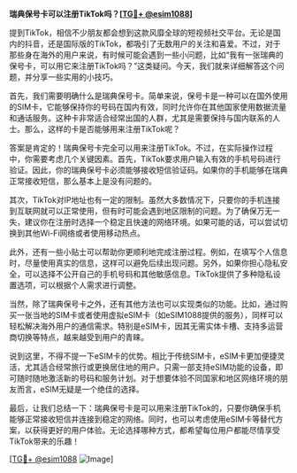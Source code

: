 **瑞典保号卡可以注册TikTok吗？[[TG💪+ @esim1088](https://t.me/s/esim1088)]**

提到TikTok，相信不少朋友都会想到这款风靡全球的短视频社交平台。无论是国内的抖音，还是国际版的TikTok，都吸引了无数用户的关注和喜爱。不过，对于那些身在海外的用户来说，有时候可能会遇到一些小问题，比如“我有一张瑞典的保号卡，可以用它来注册TikTok吗？”这类疑问。今天，我们就来详细解答这个问题，并分享一些实用的小技巧。

首先，我们需要明确什么是瑞典保号卡。简单来说，保号卡是一种可以在国外使用的SIM卡，它能够保持你的号码在国内有效，同时允许你在其他国家使用数据流量和通话服务。这种卡非常适合经常出国的人群，尤其是需要保持与国内联系的人士。那么，这样的卡是否能够用来注册TikTok呢？

答案是肯定的！瑞典保号卡完全可以用来注册TikTok。不过，在实际操作过程中，你需要考虑几个关键因素。首先，TikTok要求用户输入有效的手机号码进行验证。因此，你的瑞典保号卡必须能够接收短信验证码。如果你的手机能够在瑞典正常接收短信，那么基本上是没有问题的。

其次，TikTok对IP地址也有一定的限制。虽然大多数情况下，只要你的手机连接到互联网就可以正常使用，但有时可能会遇到地区限制的问题。为了确保万无一失，建议你在注册时选择一个稳定且快速的网络环境。如果可能的话，可以尝试切换到其他Wi-Fi网络或者使用移动热点。

此外，还有一些小贴士可以帮助你更顺利地完成注册过程。例如，在填写个人信息时，尽量使用真实的信息，这样可以避免后续出现问题。另外，如果你担心隐私安全，可以选择不公开自己的手机号码和其他敏感信息。TikTok提供了多种隐私设置选项，可以根据个人需求进行调整。

当然，除了瑞典保号卡之外，还有其他方法也可以实现类似的功能。比如，通过购买一张当地的SIM卡或者使用虚拟eSIM卡（如eSIM1088提供的服务），同样可以轻松解决海外用户的通信需求。特别是eSIM卡，因其无需实体卡槽、支持多运营商切换等特点，越来越受到用户的青睐。

说到这里，不得不提一下eSIM卡的优势。相比于传统SIM卡，eSIM卡更加便捷灵活，尤其适合经常旅行或更换居住地的用户。只需一部支持eSIM功能的设备，即可随时随地激活新的号码和服务计划。对于想要体验不同国家和地区网络环境的朋友而言，eSIM无疑是一个绝佳的选择。

最后，让我们总结一下：瑞典保号卡是可以用来注册TikTok的，只要你确保手机能够正常接收短信并连接到稳定的网络。同时，也可以考虑使用eSIM卡等替代方案，以获得更好的用户体验。无论选择哪种方式，都希望每位用户都能尽情享受TikTok带来的乐趣！

[[TG💪+ @esim1088](https://t.me/s/esim1088) ![Image](https://i.postimg.cc/4NQfJmqS/Snipaste-2025-05-13-00-14-12.png)]